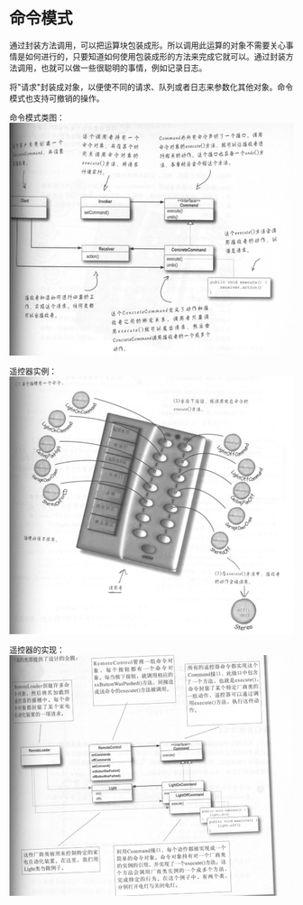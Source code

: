 # 命令模式

通过封装方法调用，可以把运算块包装成形。所以调用此运算的对象不需要关心事情是如何进行的，只要知道如何使用包装成形的方法来完成它就可以。通过封装方法调用，也就可以做一些很聪明的事情，例如记录日志。

将"请求"封装成对象，以便使不同的请求、队列或者日志来参数化其他对象。命令模式也支持可撤销的操作。

命令模式类图：
![命令模式类图](./images/命令模式类图.png)

遥控器实例：
![遥控器](./images/遥控器.png)

遥控器的实现：
![命令模式实现的遥控器](./images/遥控器的实现.png)